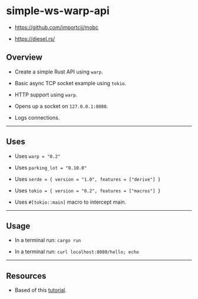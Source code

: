 # simple-ws-warp-api


* https://github.com/importcjj/mobc

* https://diesel.rs/


## Overview

* Create a simple Rust API using `warp`.

* Basic async TCP socket example using `tokio`.

* HTTP support using `warp`. 

* Opens up a socket on `127.0.0.1:8080`.

* Logs connections.

---

## Uses

* Uses `warp = "0.2"`

* Uses `parking_lot = "0.10.0"`

* Uses `serde = { version = "1.0", features = ["derive"] }`

* Uses `tokio = { version = "0.2", features = ["macros"] }`

* Uses `#[tokio::main]` macro to intercept main.

---

## Usage

* In a terminal run: `cargo run`

* In a terminal run: `curl localhost:8080/hello; echo`

---

## Resources

* Based of this [tutorial](https://blog.logrocket.com/creating-a-rest-api-in-rust-with-warp/).